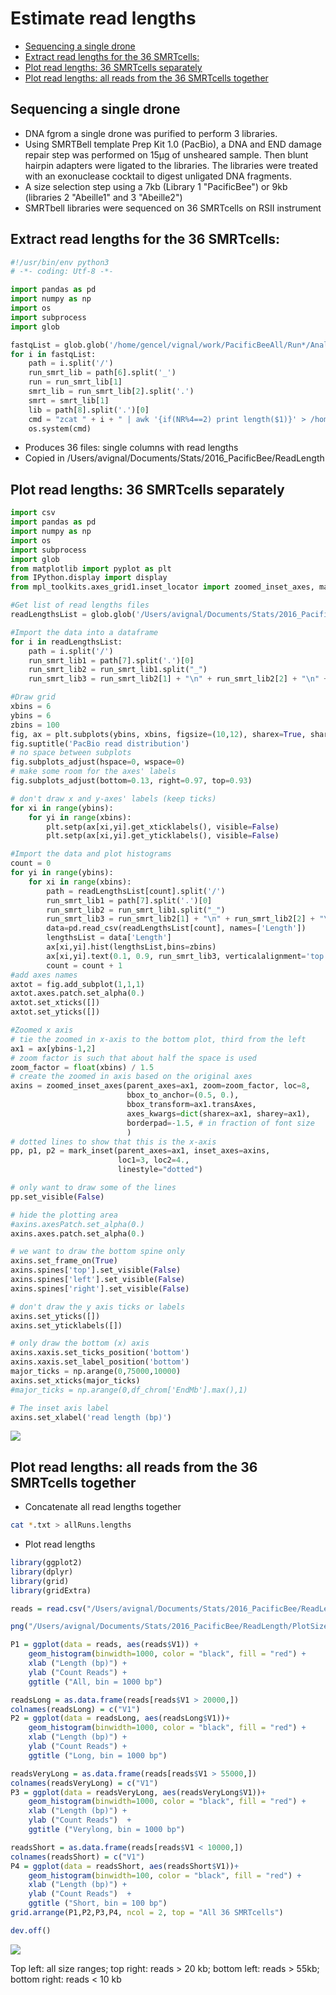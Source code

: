 # Estimate read lengths

<!-- MDTOC maxdepth:6 firsth1:0 numbering:0 flatten:0 bullets:1 updateOnSave:1 -->

- [Sequencing a single drone](#sequencing-a-single-drone)   
- [Extract read lengths for the 36 SMRTcells:](#extract-read-lengths-for-the-36-smrtcells)   
- [Plot read lengths: 36 SMRTcells separately](#plot-read-lengths-36-smrtcells-separately)   
- [Plot read lengths: all reads from the 36 SMRTcells together](#plot-read-lengths-all-reads-from-the-36-smrtcells-together)   

<!-- /MDTOC -->

## Sequencing a single drone

* DNA fgrom a single drone was purified to perform 3 libraries.
* Using SMRTBell template Prep Kit 1.0 (PacBio), a DNA and END damage repair step was performed on 15µg of unsheared sample. Then blunt hairpin adapters were ligated to the libraries. The libraries were treated with an exonuclease cocktail to digest unligated DNA fragments.
* A size selection step using a 7kb (Library 1 "PacificBee") or 9kb (libraries 2 "Abeille1" and 3 "Abeille2")
* SMRTbell libraries were sequenced on 36 SMRTcells on RSII instrument

## Extract read lengths for the 36 SMRTcells:

```python
#!/usr/bin/env python3
# -*- coding: Utf-8 -*-

import pandas as pd
import numpy as np
import os
import subprocess
import glob

fastqList = glob.glob('/home/gencel/vignal/work/PacificBeeAll/Run*/Analyse_H5toFastq*/*.gz')
for i in fastqList:
    path = i.split('/')
    run_smrt_lib = path[6].split('_')
    run = run_smrt_lib[1]
    smrt_lib = run_smrt_lib[2].split('.')
    smrt = smrt_lib[1]
    lib = path[8].split('.')[0]
    cmd = "zcat " + i + " | awk '{if(NR%4==2) print length($1)}' > /home/gencel/vignal/work/PacificBeeAll/ReadLength/ReadLength_" + run + "_" + smrt + "_" + lib + ".txt"
    os.system(cmd)
```

* Produces 36 files: single columns with read lengths
* Copied in /Users/avignal/Documents/Stats/2016_PacificBee/ReadLength

## Plot read lengths: 36 SMRTcells separately

```python
import csv
import pandas as pd
import numpy as np
import os
import subprocess
import glob
from matplotlib import pyplot as plt
from IPython.display import display
from mpl_toolkits.axes_grid1.inset_locator import zoomed_inset_axes, mark_inset

#Get list of read lengths files
readLengthsList = glob.glob('/Users/avignal/Documents/Stats/2016_PacificBee/ReadLength/*.txt')

#Import the data into a dataframe
for i in readLengthsList:
    path = i.split('/')
    run_smrt_lib1 = path[7].split('.')[0]
    run_smrt_lib2 = run_smrt_lib1.split("_")
    run_smrt_lib3 = run_smrt_lib2[1] + "\n" + run_smrt_lib2[2] + "\n" + run_smrt_lib2[3]

#Draw grid
xbins = 6
ybins = 6
zbins = 100
fig, ax = plt.subplots(ybins, xbins, figsize=(10,12), sharex=True, sharey=True)
fig.suptitle('PacBio read distribution')
# no space between subplots
fig.subplots_adjust(hspace=0, wspace=0)
# make some room for the axes' labels
fig.subplots_adjust(bottom=0.13, right=0.97, top=0.93)

# don't draw x and y-axes' labels (keep ticks)
for xi in range(ybins):
    for yi in range(xbins):
        plt.setp(ax[xi,yi].get_xticklabels(), visible=False)
        plt.setp(ax[xi,yi].get_yticklabels(), visible=False)

#Import the data and plot histograms
count = 0
for yi in range(ybins):
    for xi in range(xbins):
        path = readLengthsList[count].split('/')
        run_smrt_lib1 = path[7].split('.')[0]
        run_smrt_lib2 = run_smrt_lib1.split("_")
        run_smrt_lib3 = run_smrt_lib2[1] + "\n" + run_smrt_lib2[2] + "\n" + run_smrt_lib2[3]
        data=pd.read_csv(readLengthsList[count], names=['Length'])
        lengthsList = data['Length']
        ax[xi,yi].hist(lengthsList,bins=zbins)
        ax[xi,yi].text(0.1, 0.9, run_smrt_lib3, verticalalignment='top', transform=ax[xi,yi].transAxes)
        count = count + 1
#add axes names
axtot = fig.add_subplot(1,1,1)
axtot.axes.patch.set_alpha(0.)
axtot.set_xticks([])
axtot.set_yticks([])

#Zoomed x axis
# tie the zoomed in x-axis to the bottom plot, third from the left
ax1 = ax[ybins-1,2]
# zoom factor is such that about half the space is used
zoom_factor = float(xbins) / 1.5
# create the zoomed in axis based on the original axes
axins = zoomed_inset_axes(parent_axes=ax1, zoom=zoom_factor, loc=8,
                          bbox_to_anchor=(0.5, 0.),
                          bbox_transform=ax1.transAxes,
                          axes_kwargs=dict(sharex=ax1, sharey=ax1),
                          borderpad=-1.5, # in fraction of font size
                          )
# dotted lines to show that this is the x-axis
pp, p1, p2 = mark_inset(parent_axes=ax1, inset_axes=axins,
                        loc1=3, loc2=4.,
                        linestyle="dotted")

# only want to draw some of the lines
pp.set_visible(False)

# hide the plotting area
#axins.axesPatch.set_alpha(0.)
axins.axes.patch.set_alpha(0.)

# we want to draw the bottom spine only
axins.set_frame_on(True)
axins.spines['top'].set_visible(False)
axins.spines['left'].set_visible(False)
axins.spines['right'].set_visible(False)

# don't draw the y axis ticks or labels
axins.set_yticks([])
axins.set_yticklabels([])

# only draw the bottom (x) axis
axins.xaxis.set_ticks_position('bottom')
axins.xaxis.set_label_position('bottom')
major_ticks = np.arange(0,75000,10000)
axins.set_xticks(major_ticks)
#major_ticks = np.arange(0,df_chrom['EndMb'].max(),1)

# The inset axis label
axins.set_xlabel('read length (bp)')
```

![](AMelMel_1_read_lengths.assets/ReadLengthPerRun.png)

## Plot read lengths: all reads from the 36 SMRTcells together

* Concatenate all read lengths together

```bash
cat *.txt > allRuns.lengths
```

* Plot read lengths

```R
library(ggplot2)
library(dplyr)
library(grid)
library(gridExtra)

reads = read.csv("/Users/avignal/Documents/Stats/2016_PacificBee/ReadLength/allRuns.lengths", header = F)

png("/Users/avignal/Documents/Stats/2016_PacificBee/ReadLength/PlotSizeDistribAll36SMRT.png", width = 29, height = 21, units = "cm", res = 300)

P1 = ggplot(data = reads, aes(reads$V1)) +
    geom_histogram(binwidth=1000, color = "black", fill = "red") +
    xlab ("Length (bp)") +
    ylab ("Count Reads") +
    ggtitle ("All, bin = 1000 bp")

readsLong = as.data.frame(reads[reads$V1 > 20000,])
colnames(readsLong) = c("V1")
P2 = ggplot(data = readsLong, aes(readsLong$V1))+
    geom_histogram(binwidth=1000, color = "black", fill = "red") +
    xlab ("Length (bp)") +
    ylab ("Count Reads") +
    ggtitle ("Long, bin = 1000 bp")

readsVeryLong = as.data.frame(reads[reads$V1 > 55000,])
colnames(readsVeryLong) = c("V1")
P3 = ggplot(data = readsVeryLong, aes(readsVeryLong$V1))+
    geom_histogram(binwidth=1000, color = "black", fill = "red") +
    xlab ("Length (bp)") +
    ylab ("Count Reads")  +
    ggtitle ("Verylong, bin = 1000 bp")

readsShort = as.data.frame(reads[reads$V1 < 10000,])
colnames(readsShort) = c("V1")
P4 = ggplot(data = readsShort, aes(readsShort$V1))+
    geom_histogram(binwidth=100, color = "black", fill = "red") +
    xlab ("Length (bp)") +
    ylab ("Count Reads")  +
    ggtitle ("Short, bin = 100 bp")
grid.arrange(P1,P2,P3,P4, ncol = 2, top = "All 36 SMRTcells")

dev.off()
```

![](AMelMel_1_read_lengths.assets/PlotSizeDistribAll36SMRT.png)

Top left: all size ranges; top right: reads > 20 kb; bottom left: reads > 55kb; bottom right: reads < 10 kb
